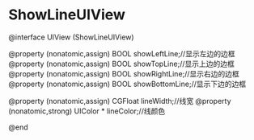 # ShowLineUIView


@interface UIView (ShowLineUIView)


@property (nonatomic,assign) BOOL showLeftLine;//显示左边的边框
@property (nonatomic,assign) BOOL showTopLine;//显示上边的边框
@property (nonatomic,assign) BOOL showRightLine;//显示右边的边框
@property (nonatomic,assign) BOOL showBottomLine;//显示下边的边框


@property (nonatomic,assign) CGFloat lineWidth;//线宽
@property (nonatomic,strong) UIColor * lineColor;//线颜色


@end



